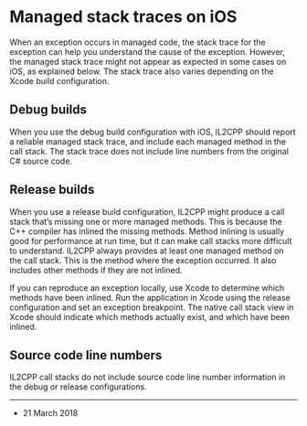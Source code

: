 # Managed stack traces on iOS

When an exception occurs in managed code, the stack trace for the exception can help you understand the cause of the exception. However, the managed stack trace might not appear as expected in some cases on iOS, as explained below. The stack trace also varies depending on the Xcode build configuration.

## Debug builds

When you use the debug build configuration with iOS, IL2CPP should report a reliable managed stack trace, and include each managed method in the call stack. The stack trace does not include line numbers from the original C# source code.

## Release builds

When you use a release build configuration, IL2CPP might produce a call stack that’s missing one or more managed methods. This is because the C++ compiler has inlined the missing methods. Method inlining is usually good for performance at run time, but it can make call stacks more difficult to understand. IL2CPP always provides at least one managed method on the call stack. This is the method where the exception occurred. It also includes other methods if they are not inlined.

If you can reproduce an exception locally, use Xcode to determine which methods have been inlined. Run the application in Xcode using the release configuration and set an exception breakpoint. The native call stack view in Xcode should indicate which methods actually exist, and which have been inlined.

## Source code line numbers

IL2CPP call stacks do not include source code line number information in the debug or release configurations.

---

* <span class="page-edit"> 21 March 2018  <!-- include IncludeTextNewPageYesEdit --></span>